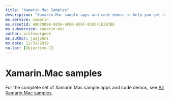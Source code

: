 ```yaml
---
title: "Xamarin.Mac Samples"
description: "Xamarin.Mac sample apps and code demos to help you get started building macOS apps with C# and Xamarin."
ms.service: xamarin
ms.assetid: 40D70D08-985A-4FBB-A5EF-0165F1E2B7BE
ms.subservice: xamarin-mac
author: profexorgeek
ms.author: jusjohns
ms.date: 12/31/2019
no-loc: [Objective-C]
---
```


# Xamarin.Mac samples

For the complete set of Xamarin.Mac sample apps and code demos, see [All Xamarin.Mac samples](https://github.com/xamarin/mac-samples).
